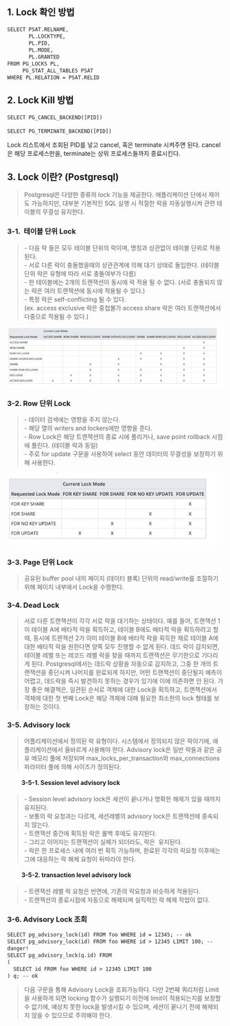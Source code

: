 ## 1\. Lock 확인 방법

```
SELECT PSAT.RELNAME,
       PL.LOCKTYPE,
       PL.PID,
       PL.MODE,
       PL.GRANTED
FROM PG_LOCKS PL,
     PG_STAT_ALL_TABLES PSAT
WHERE PL.RELATION = PSAT.RELID
```

## 2\. Lock Kill 방법

```
SELECT PG_CANCEL_BACKEND([PID])

SELECT PG_TERMINATE_BACKEND([PID])
```

Lock 리스트에서 조회된 PID를 넣고 cancel, 혹은 terminate 시켜주면 된다. cancel은 해당 프로세스만을, terminate는 상위 프로세스들까지 종료시킨다.

## 3\. Lock 이란? (Postgresql)

> Postgresql은 다양한 종류의 lock 기능을 제공한다. 애플리케이션 단에서 제어도 가능하지만, 대부분 기본적인 SQL 실행 시 적절한 락을 자동실행시켜 관련 테이블의 무결성 유지한다.

### **3-1.  테이블 단위 Lock**

> \- 다음 락 들은 모두 테이블 단위의 락이며, 명칭과 상관없이 테이블 단위로 적용된다.  
> \- 서로 다른 락이 충돌했을때의 상관관계에 의해 대기 상태로 돌입한다. (테이블 단위 락은 유형에 따라 서로 충돌여부가 다름)  
> \- 한 테이블에는 2개의 트랜잭션이 동시에 락 적용 될 수 없다. (서로 충돌되지 않는 락은 여러 트랜잭션에 동시에 적용될 수 있다.)  
> \- 특정 락은 self-conflicting 될 수 있다.  
> (ex. access exclusive 락은 중첩불가 access share 락은 여러 트랜잭션에서 다중으로 적용될 수 있다.)

<p align="center"><img src="/img/lock.png"/></p>

### **3-2. Row 단위 Lock**

> \- 데이터 검색에는 영향을 주지 않는다.  
> \- 해당 열의 writers and lockers에만 영향을 준다.  
> \- Row Lock은 해당 트랜잭션의 종료 시에 풀리거나, save point rollback 시점에 풀린다. (테이블 락과 동일)  
> \- 주로 for update 구문을 사용하여 select 동안 데이터의 무결성을 보장하기 위해 사용한다.

<p align="center"><img src="/img/lock2.png"/></p>

### **3-3. Page 단위 Lock**

> 공유된 buffer pool 내의 페이지 (데이터 블록) 단위의 read/write를 조절하기 위해 페이지 내부에서 Lock을 수행한다.

### **3-4. Dead Lock**

> 서로 다른 트랜잭션이 각각 서로 락을 대기하는 상태이다. 예를 들어, 트랜잭션 1이 테이블 A에 배타적 락을 획득하고, 테이블 B에도 배타적 락을 획득하려고 할 때, 동시에 트랜잭션 2가 이미 테이블 B에 배타적 락을 획득한 채로 테이블 A에 대한 배타적 락을 원한다면 양쪽 모두 진행할 수 없게 된다. 데드 락이 감지되면, 테이블 레벨 또는 레코드 레벨 락을 찾을 때까지 트랜잭션은 무기한으로 기다리게 된다. Postgresql에서는 데드락 상황을 자동으로 감지하고, 그중 한 개의 트랜잭션을 중단시켜 나머지를 완료되게 하지만, 어떤 트랜잭션이 중단될지 예측이 어렵고, 데드락을 즉시 발견하지 못하는 경우가 있기에 이에 의존하면 안 된다. 가장 좋은 해결책은, 일관된 순서로 객체에 대한 Lock을 획득하고, 트랜잭션에서 객체에 대한 첫 번째 Lock은 해당 객체에 대해 필요한 최소한의 lock 형태를 보장하는 것이다.

### **3-5. Advisory lock**

> 어플리케이션에서 정의된 락 유형이다. 시스템에서 정의되지 않은 락이기에, 애플리케이션에서 올바르게 사용해야 한다. Advisory lock은 일반 락들과 같은 공유 메모리 풀에 저장되며 max\_locks\_per\_transaction와 max\_connections파라미터 풀에 의해 사이즈가 정의된다.

####           **3-5-1. Session level advisory lock**

> \- Session level advisory lock은 세션이 끝나거나 명확한 해제가 있을 때까지 유지된다.  
> \- 보통의 락 요청과는 다르게, 세션레벨의 advisory lock은 트랜잭션에 종속되지 않는다.  
> \- 트랜잭션 중간에 획득된 락은 롤백 후에도 유지된다.  
> \- 그리고 이어지는 트랜잭션이 실패가 되더라도, 락은  유지된다.  
> \- 락은 한 프로세스 내에 여러 번 획득 가능하며, 완료된 각각의 락요청 이후에는 그에 대응하는 락 해제 요청이 뒤따라야 한다.

####           **3-5-2. transaction level advisory lock**

> \- 트랜잭션 레벨 락 요청은 반면에, 기존의 락요청과 비슷하게 적용된다.  
> \- 트랜잭션의 종료시점에 자동으로 해제되며 실직적인 락 해제 작업이 없다.

### **3-6. Advisory Lock 조회** 

```
SELECT pg_advisory_lock(id) FROM foo WHERE id = 12345; -- ok
SELECT pg_advisory_lock(id) FROM foo WHERE id > 12345 LIMIT 100; -- danger!
SELECT pg_advisory_lock(q.id) FROM
(
  SELECT id FROM foo WHERE id > 12345 LIMIT 100
) q; -- ok
```

> 다음 구문을 통해 Advisory Lock을 조회가능하다. 다만 2번째 쿼리처럼 Limit을 사용하게 되면 locking 함수가 실행되기 이전에 limit이 적용되는지를 보장할 수 없기에, 예상치 못한 lock을 발생시킬 수 있으며, 세션이 끝나기 전에 해제되지 않을 수 있으므로 주의해야 한다.